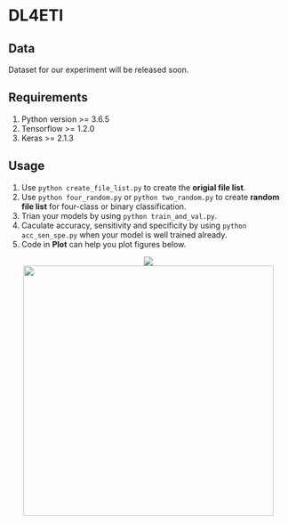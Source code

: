 # DL4ETI
## Data
Dataset for our experiment will be released soon.

## Requirements
1. Python version >= 3.6.5
2. Tensorflow >= 1.2.0
3. Keras >= 2.1.3  

## Usage
1. Use `python create_file_list.py` to create the __origial file list__.
2. Use `python four_random.py` or `python two_random.py` to create __random file list__ for four-class or binary classification.
3. Trian your models by using `python train_and_val.py`.
4. Caculate accuracy, sensitivity and specificity by using `python acc_sen_spe.py` when your model is well trained already.
5. Code in __Plot__ can help you plot figures below.

<div align='center'><img src="https://github.com/ssea-lab/DL4ETI/blob/master/readme/CM.png"/></div>
<div align='center'><img width="450" height="450" src="https://github.com/ssea-lab/DL4ETI/blob/master/readme/ROC.png"/></div>
